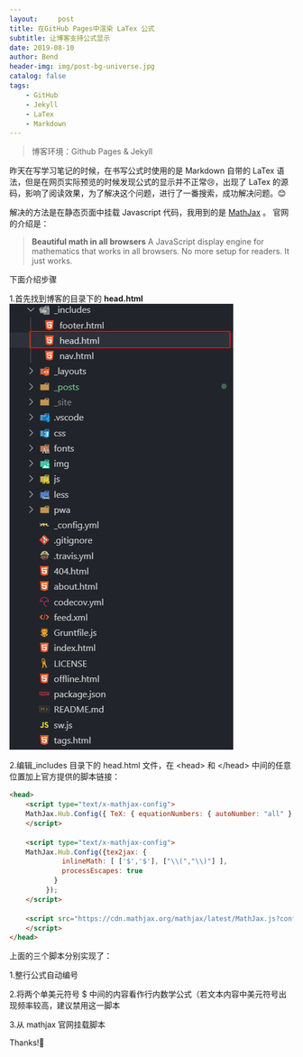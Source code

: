 ```yaml
---
layout:     post
title: 在GitHub Pages中渲染 LaTex 公式
subtitle: 让博客支持公式显示
date: 2019-08-10
author: Bend
header-img: img/post-bg-universe.jpg
catalog: false
tags:
    - GitHub
    - Jekyll
    - LaTex
    - Markdown
---
```


>博客环境：Github Pages & Jekyll

昨天在写学习笔记的时候，在书写公式时使用的是 Markdown 自带的 LaTex 语法，但是在网页实际预览的时候发现公式的显示并不正常😢，出现了 LaTex 的源码，影响了阅读效果，为了解决这个问题，进行了一番搜索，成功解决问题。😊

解决的方法是在静态页面中挂载 Javascript 代码，我用到的是 [MathJax](https://www.mathjax.org) 。
官网的介绍是：

>**Beautiful math in all browsers**
>A JavaScript display engine for mathematics that works in all browsers. No more setup for readers. It just works.

下面介绍步骤

1.首先找到博客的目录下的 **head.html**
![目录](https://raw.githubusercontent.com/Bend1031/PictureBed/master/img/20190810092912.png)

2.编辑_includes 目录下的 head.html 文件，在 \<head> 和 \</head> 中间的任意位置加上官方提供的脚本链接：

```html
<head>
    <script type="text/x-mathjax-config"> 
    MathJax.Hub.Config({ TeX: { equationNumbers: { autoNumber: "all" } } }); 
    </script>

    <script type="text/x-mathjax-config">
    MathJax.Hub.Config({tex2jax: {
             inlineMath: [ ['$','$'], ["\\(","\\)"] ],
             processEscapes: true
           }
         });
    </script>

    <script src="https://cdn.mathjax.org/mathjax/latest/MathJax.js?config=TeX-AMS-MML_HTMLorMML" type="text/javascript">
    </script>
</head>
```

上面的三个脚本分别实现了：

1.整行公式自动编号

2.将两个单美元符号 $ 中间的内容看作行内数学公式（若文本内容中美元符号出现频率较高，建议禁用这一脚本

3.从 mathjax 官网挂载脚本

Thanks!🤣
